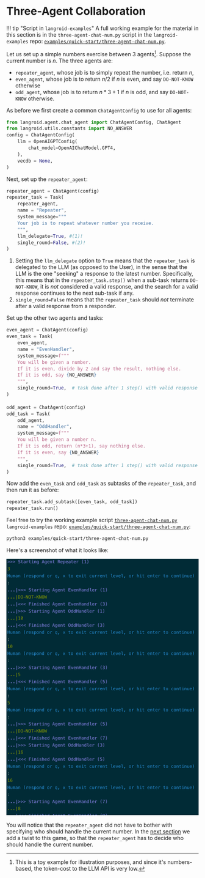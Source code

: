# Three-Agent Collaboration

!!! tip "Script in `langroid-examples`"
        A full working example for the material in this section is
        in the `three-agent-chat-num.py` script in the `langroid-examples` repo:
        [`examples/quick-start/three-agent-chat-num.py`](https://github.com/langroid/langroid-examples/tree/main/examples/quick-start/three-agent-chat-num.py).


Let us set up a simple numbers exercise between 3 agents[^1].
Suppose the current number is $n$. The three agents are: 

- `repeater_agent`, whose job is to simply repeat the number, i.e. return $n$,
- `even_agent`, whose job is to return $n/2$ if $n$ is even, 
  and say `DO-NOT-KNOW` otherwise
- `odd_agent`, whose job is to return $n*3+1$ if $n$ is odd, 
  and say `DO-NOT-KNOW` otherwise.

[^1]: This is a toy example for illustration purposes, and since it's numbers-based,
the token-cost to the LLM API is very low.

As before we first create a common `ChatAgentConfig` to use for all agents:

```py
from langroid.agent.chat_agent import ChatAgentConfig, ChatAgent
from langroid.utils.constants import NO_ANSWER
config = ChatAgentConfig(
    llm = OpenAIGPTConfig(
        chat_model=OpenAIChatModel.GPT4,
    ),
    vecdb = None,
)
```

Next, set up the `repeater_agent`:
```py
repeater_agent = ChatAgent(config)
repeater_task = Task(
    repeater_agent,
    name = "Repeater",
    system_message="""
    Your job is to repeat whatever number you receive.
    """,
    llm_delegate=True, #(1)!
    single_round=False, #(2)!
)
```

1. Setting the `llm_delegate` option to `True` means that the `repeater_task` is
    delegated to the LLM (as opposed to the User), 
    in the sense that the LLM is the one "seeking" a response to the latest 
    number. Specifically, this means that in the `repeater_task.step()` 
    when a sub-task returns `DO-NOT-KNOW`,
    it is _not_ considered a valid response, and the search for a valid response 
    continues to the next sub-task if any.
2. `single_round=False` means that the `repeater_task` should _not_ terminate after 
    a valid response from a responder.
    

Set up the other two agents and tasks:

```py
even_agent = ChatAgent(config)
even_task = Task(
    even_agent,
    name = "EvenHandler",
    system_message=f"""
    You will be given a number. 
    If it is even, divide by 2 and say the result, nothing else.
    If it is odd, say {NO_ANSWER}
    """,
    single_round=True,  # task done after 1 step() with valid response
)

odd_agent = ChatAgent(config)
odd_task = Task(
    odd_agent,
    name = "OddHandler",
    system_message=f"""
    You will be given a number n. 
    If it is odd, return (n*3+1), say nothing else. 
    If it is even, say {NO_ANSWER}
    """,
    single_round=True,  # task done after 1 step() with valid response
)


```

Now add the `even_task` and `odd_task` as subtasks of the `repeater_task`, 
and then run it as before:

```python
repeater_task.add_subtask([even_task, odd_task])
repeater_task.run()
```


Feel free to try the working example script
[`three-agent-chat-num.py`]()
`langroid-examples` repo:
[`examples/quick-start/three-agent-chat-num.py`](https://github.com/langroid/langroid-examples/tree/main/examples/quick-start/three-agent-chat-num.py):

```bash
python3 examples/quick-start/three-agent-chat-num.py
```

Here's a screenshot of what it looks like:

![three-agent-num.png](three-agent-num.png)

You will notice that the `repeater_agent` did not have to 
bother with specifying who should handle the current number.
In the [next section](three-agent-chat-num-router.md) we add a twist to this game,
so that the `repeater_agent` has to decide who should handle the current number.
